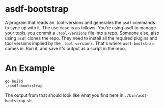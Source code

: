 # asdf-bootstrap
A program that reads an .tool-versions and generates the `asdf` commands to sync up with it. The use case is as follows.
You're using asdf to manage your tools, you commit a `.tool-versions` file into a repo. Someone else, also using `asdf` 
clones the repo. They need to install all the required plugins and tool versions implied by the `.tool-versions`. That's
where `asdf-bootstrap` comes in. Run it, and save it's output as a script in the repo. 

# An Example

```bash
go build
./asdf-bootsstrap 
```

The output from that should look like what you find here in `./bin/asdf-bootstrap.sh`.

